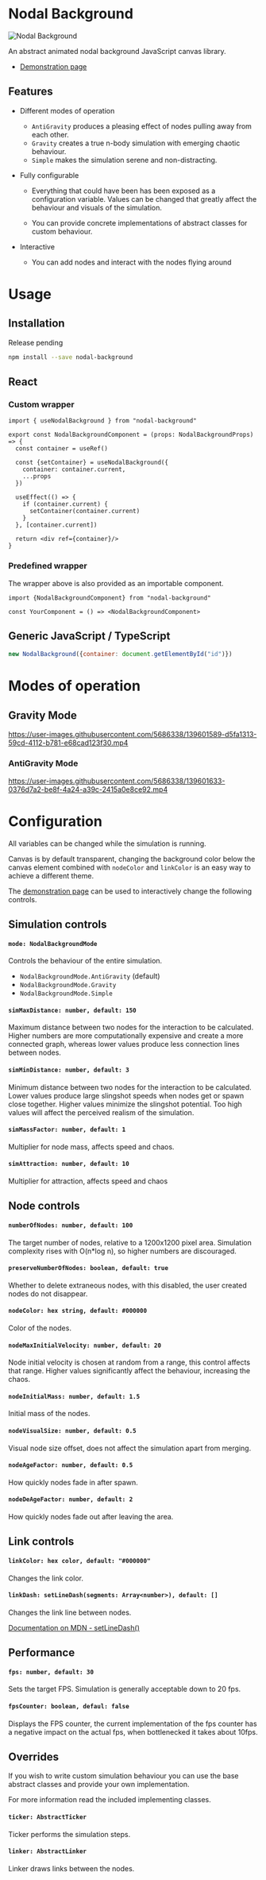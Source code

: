 # Nodal Background
![Nodal Background](/static/img/repo_background_short.jpg)

An abstract animated nodal background JavaScript canvas library.

* [Demonstration page](https://nodal-background.polakdavid.com)

## Features
* Different modes of operation
    * `AntiGravity` produces a pleasing effect of nodes pulling 
                    away from each other.
    * `Gravity` creates a true n-body simulation with emerging 
                chaotic behaviour.
    * `Simple` makes the simulation serene and non-distracting.
     
* Fully configurable
 
  * Everything that could have been has been exposed as a configuration 
    variable. Values can be changed that greatly affect the behaviour and 
    visuals of the simulation.
   
  * You can provide concrete implementations of abstract classes for 
    custom behaviour.
   
* Interactive
  * You can add nodes and interact with the nodes flying around

# Usage
## Installation
Release pending
```bash
npm install --save nodal-background
```

## React
### Custom wrapper
```tsx
import { useNodalBackground } from "nodal-background"

export const NodalBackgroundComponent = (props: NodalBackgroundProps) => {
  const container = useRef()
  
  const {setContainer} = useNodalBackground({
    container: container.current,
    ...props
  })
  
  useEffect(() => {
    if (container.current) {
      setContainer(container.current)
    }
  }, [container.current])
  
  return <div ref={container}/>
}
```

### Predefined wrapper
The wrapper above is also provided as an importable component.

```tsx
import {NodalBackgroundComponent} from "nodal-background"

const YourComponent = () => <NodalBackgroundComponent>
```

## Generic JavaScript / TypeScript
```js
new NodalBackground({container: document.getElementById("id")})
```

# Modes of operation
## Gravity Mode
https://user-images.githubusercontent.com/5686338/139601589-d5fa1313-59cd-4112-b781-e68cad123f30.mp4

### AntiGravity Mode
https://user-images.githubusercontent.com/5686338/139601633-0376d7a2-be8f-4a24-a39c-2415a0e8ce92.mp4

# Configuration

All variables can be changed while the simulation is running.

Canvas is by default transparent, changing the background color below the
canvas element combined with `nodeColor` and `linkColor` is an easy way to
achieve a different theme.

The [demonstration page](https://nodal-background.polakdavid.com) can be used
to interactively change the following controls.

## Simulation controls

#### `mode: NodalBackgroundMode`
Controls the behaviour of the entire simulation.

* `NodalBackgroundMode.AntiGravity` (default)
* `NodalBackgroundMode.Gravity`
* `NodalBackgroundMode.Simple`

#### `simMaxDistance: number, default: 150`
Maximum distance between two nodes for the interaction to be calculated.
Higher numbers are more computationally expensive and create a more connected
graph, whereas lower values produce less connection lines between nodes.

#### `simMinDistance: number, default: 3`
Minimum distance between two nodes for the interaction to be calculated.
Lower values produce large slingshot speeds when nodes get or spawn close 
together. Higher values minimize the slingshot potential. Too high values
will affect the perceived realism of the simulation.

#### `simMassFactor: number, default: 1`
Multiplier for node mass, affects speed and chaos.

#### `simAttraction: number, default: 10`
Multiplier for attraction, affects speed and chaos

## Node controls
#### `numberOfNodes: number, default: 100`
The target number of nodes, relative to a 1200x1200 pixel area. Simulation
complexity rises with O(n*log n), so higher numbers are discouraged.

#### `preserveNumberOfNodes: boolean, default: true`
Whether to delete extraneous nodes, with this disabled, the user created nodes
do not disappear.

#### `nodeColor: hex string, default: #000000`
Color of the nodes.

#### `nodeMaxInitialVelocity: number, default: 20`
Node initial velocity is chosen at random from a range, this control affects 
that range. Higher values significantly affect the behaviour, increasing the 
chaos.

#### `nodeInitialMass: number, default: 1.5`
Initial mass of the nodes.

#### `nodeVisualSize: number, default: 0.5`
Visual node size offset, does not affect the simulation apart from merging.

#### `nodeAgeFactor: number, default: 0.5`
How quickly nodes fade in after spawn.

#### `nodeDeAgeFactor: number, default: 2`
How quickly nodes fade out after leaving the area.

## Link controls
#### `linkColor: hex color, default: "#000000"`
Changes the link color.

#### `linkDash: setLineDash(segments: Array<number>), default: []`
Changes the link line between nodes.

[Documentation on MDN - setLineDash()](https://developer.mozilla.org/en-US/docs/Web/API/CanvasRenderingContext2D/setLineDash)

## Performance
#### `fps: number, default: 30`
Sets the target FPS. Simulation is generally acceptable down to 20 fps.

#### `fpsCounter: boolean, defaul: false`
Displays the FPS counter, the current implementation of the fps counter has a 
negative impact on the actual fps, when bottlenecked it takes about 10fps.

## Overrides
If you wish to write custom simulation behaviour you can use the base abstract
classes and provide your own implementation.

For more information read the included implementing classes.

#### `ticker: AbstractTicker`
Ticker performs the simulation steps. 

#### `linker: AbstractLinker`
Linker draws links between the nodes.
